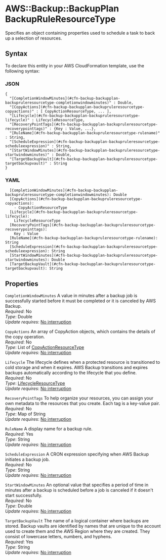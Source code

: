 # AWS::Backup::BackupPlan BackupRuleResourceType<a name="aws-properties-backup-backupplan-backupruleresourcetype"></a>

Specifies an object containing properties used to schedule a task to back up a selection of resources\.

## Syntax<a name="aws-properties-backup-backupplan-backupruleresourcetype-syntax"></a>

To declare this entity in your AWS CloudFormation template, use the following syntax:

### JSON<a name="aws-properties-backup-backupplan-backupruleresourcetype-syntax.json"></a>

```
{
  "[CompletionWindowMinutes](#cfn-backup-backupplan-backupruleresourcetype-completionwindowminutes)" : Double,
  "[CopyActions](#cfn-backup-backupplan-backupruleresourcetype-copyactions)" : [ CopyActionResourceType, ... ],
  "[Lifecycle](#cfn-backup-backupplan-backupruleresourcetype-lifecycle)" : LifecycleResourceType,
  "[RecoveryPointTags](#cfn-backup-backupplan-backupruleresourcetype-recoverypointtags)" : {Key : Value, ...},
  "[RuleName](#cfn-backup-backupplan-backupruleresourcetype-rulename)" : String,
  "[ScheduleExpression](#cfn-backup-backupplan-backupruleresourcetype-scheduleexpression)" : String,
  "[StartWindowMinutes](#cfn-backup-backupplan-backupruleresourcetype-startwindowminutes)" : Double,
  "[TargetBackupVault](#cfn-backup-backupplan-backupruleresourcetype-targetbackupvault)" : String
}
```

### YAML<a name="aws-properties-backup-backupplan-backupruleresourcetype-syntax.yaml"></a>

```
  [CompletionWindowMinutes](#cfn-backup-backupplan-backupruleresourcetype-completionwindowminutes): Double
  [CopyActions](#cfn-backup-backupplan-backupruleresourcetype-copyactions): 
    - CopyActionResourceType
  [Lifecycle](#cfn-backup-backupplan-backupruleresourcetype-lifecycle): 
    LifecycleResourceType
  [RecoveryPointTags](#cfn-backup-backupplan-backupruleresourcetype-recoverypointtags): 
    Key : Value
  [RuleName](#cfn-backup-backupplan-backupruleresourcetype-rulename): String
  [ScheduleExpression](#cfn-backup-backupplan-backupruleresourcetype-scheduleexpression): String
  [StartWindowMinutes](#cfn-backup-backupplan-backupruleresourcetype-startwindowminutes): Double
  [TargetBackupVault](#cfn-backup-backupplan-backupruleresourcetype-targetbackupvault): String
```

## Properties<a name="aws-properties-backup-backupplan-backupruleresourcetype-properties"></a>

`CompletionWindowMinutes`  <a name="cfn-backup-backupplan-backupruleresourcetype-completionwindowminutes"></a>
A value in minutes after a backup job is successfully started before it must be completed or it is canceled by AWS Backup\.  
*Required*: No  
*Type*: Double  
*Update requires*: [No interruption](https://docs.aws.amazon.com/AWSCloudFormation/latest/UserGuide/using-cfn-updating-stacks-update-behaviors.html#update-no-interrupt)

`CopyActions`  <a name="cfn-backup-backupplan-backupruleresourcetype-copyactions"></a>
An array of CopyAction objects, which contains the details of the copy operation\.  
*Required*: No  
*Type*: List of [CopyActionResourceType](aws-properties-backup-backupplan-copyactionresourcetype.md)  
*Update requires*: [No interruption](https://docs.aws.amazon.com/AWSCloudFormation/latest/UserGuide/using-cfn-updating-stacks-update-behaviors.html#update-no-interrupt)

`Lifecycle`  <a name="cfn-backup-backupplan-backupruleresourcetype-lifecycle"></a>
The lifecycle defines when a protected resource is transitioned to cold storage and when it expires\. AWS Backup transitions and expires backups automatically according to the lifecycle that you define\.  
*Required*: No  
*Type*: [LifecycleResourceType](aws-properties-backup-backupplan-lifecycleresourcetype.md)  
*Update requires*: [No interruption](https://docs.aws.amazon.com/AWSCloudFormation/latest/UserGuide/using-cfn-updating-stacks-update-behaviors.html#update-no-interrupt)

`RecoveryPointTags`  <a name="cfn-backup-backupplan-backupruleresourcetype-recoverypointtags"></a>
To help organize your resources, you can assign your own metadata to the resources that you create\. Each tag is a key\-value pair\.  
*Required*: No  
*Type*: Map of String  
*Update requires*: [No interruption](https://docs.aws.amazon.com/AWSCloudFormation/latest/UserGuide/using-cfn-updating-stacks-update-behaviors.html#update-no-interrupt)

`RuleName`  <a name="cfn-backup-backupplan-backupruleresourcetype-rulename"></a>
A display name for a backup rule\.  
*Required*: Yes  
*Type*: String  
*Update requires*: [No interruption](https://docs.aws.amazon.com/AWSCloudFormation/latest/UserGuide/using-cfn-updating-stacks-update-behaviors.html#update-no-interrupt)

`ScheduleExpression`  <a name="cfn-backup-backupplan-backupruleresourcetype-scheduleexpression"></a>
A CRON expression specifying when AWS Backup initiates a backup job\.  
*Required*: No  
*Type*: String  
*Update requires*: [No interruption](https://docs.aws.amazon.com/AWSCloudFormation/latest/UserGuide/using-cfn-updating-stacks-update-behaviors.html#update-no-interrupt)

`StartWindowMinutes`  <a name="cfn-backup-backupplan-backupruleresourcetype-startwindowminutes"></a>
An optional value that specifies a period of time in minutes after a backup is scheduled before a job is canceled if it doesn't start successfully\.  
*Required*: No  
*Type*: Double  
*Update requires*: [No interruption](https://docs.aws.amazon.com/AWSCloudFormation/latest/UserGuide/using-cfn-updating-stacks-update-behaviors.html#update-no-interrupt)

`TargetBackupVault`  <a name="cfn-backup-backupplan-backupruleresourcetype-targetbackupvault"></a>
The name of a logical container where backups are stored\. Backup vaults are identified by names that are unique to the account used to create them and the AWS Region where they are created\. They consist of lowercase letters, numbers, and hyphens\.  
*Required*: Yes  
*Type*: String  
*Update requires*: [No interruption](https://docs.aws.amazon.com/AWSCloudFormation/latest/UserGuide/using-cfn-updating-stacks-update-behaviors.html#update-no-interrupt)
